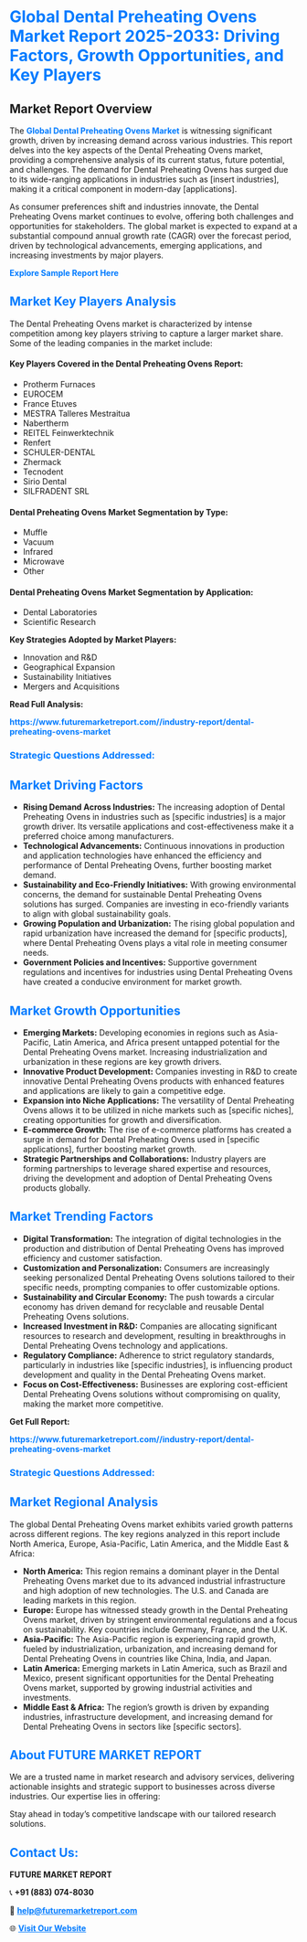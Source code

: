 <h1 style="color: #007BFF;">Global Dental Preheating Ovens Market Report 2025-2033: Driving Factors, Growth Opportunities, and Key Players</h1>

<section id="overview">
<h2>Market Report Overview</h2>
<p>The <a href="https://www.futuremarketreport.com//industry-report/dental-preheating-ovens-market" style="color: #007BFF; text-decoration: none;"><strong>Global Dental Preheating Ovens Market</strong></a> is witnessing significant growth, driven by increasing demand across various industries. This report delves into the key aspects of the Dental Preheating Ovens market, providing a comprehensive analysis of its current status, future potential, and challenges. The demand for Dental Preheating Ovens has surged due to its wide-ranging applications in industries such as [insert industries], making it a critical component in modern-day [applications].</p>
<p>As consumer preferences shift and industries innovate, the Dental Preheating Ovens market continues to evolve, offering both challenges and opportunities for stakeholders. The global market is expected to expand at a substantial compound annual growth rate (CAGR) over the forecast period, driven by technological advancements, emerging applications, and increasing investments by major players.</p>
</section>

<section id="overview">
<p><a href="https://www.futuremarketreport.com//request-sample/reportId=50105" style="color: #007BFF; text-decoration: none;"><strong>Explore Sample Report Here</strong></a></p>
</section>

<section id="key-players">
<h2 style="color: #007BFF;">Market Key Players Analysis</h2>
<p>The Dental Preheating Ovens market is characterized by intense competition among key players striving to capture a larger market share. Some of the leading companies in the market include:</p>
<h4>Key Players Covered in the Dental Preheating Ovens Report:</h4>
<ul><li>Protherm Furnaces</li><li>EUROCEM</li><li>France Etuves</li><li>MESTRA Talleres Mestraitua</li><li>Nabertherm</li><li>REITEL Feinwerktechnik</li><li>Renfert</li><li>SCHULER-DENTAL</li><li>Zhermack</li><li>Tecnodent</li><li>Sirio Dental</li><li>SILFRADENT SRL</li></ul>
<h4>Dental Preheating Ovens Market Segmentation by Type:</h4>
<ul><li>Muffle</li><li>Vacuum</li><li>Infrared</li><li>Microwave</li><li>Other</li></ul>

<h4>Dental Preheating Ovens Market Segmentation by Application:</h4>
<ul><li>Dental Laboratories</li><li>Scientific Research</li></ul>
<p><strong>Key Strategies Adopted by Market Players:</strong></p>
<ul>
<li>Innovation and R&D</li>
<li>Geographical Expansion</li>
<li>Sustainability Initiatives</li>
<li>Mergers and Acquisitions</li>
</ul>
</section>

<section>
<p><strong>Read Full Analysis: </strong></p><a href="https://www.futuremarketreport.com//industry-report/dental-preheating-ovens-market" style="color: #007BFF; text-decoration: none;"><strong>https://www.futuremarketreport.com//industry-report/dental-preheating-ovens-market</strong></a>
<h3 style="color: #007BFF;">Strategic Questions Addressed:</h3>
</section>

<section id="driving-factors">
<h2 style="color: #007BFF;">Market Driving Factors</h2>
<ul>
<li><strong>Rising Demand Across Industries:</strong> The increasing adoption of Dental Preheating Ovens in industries such as [specific industries] is a major growth driver. Its versatile applications and cost-effectiveness make it a preferred choice among manufacturers.</li>
<li><strong>Technological Advancements:</strong> Continuous innovations in production and application technologies have enhanced the efficiency and performance of Dental Preheating Ovens, further boosting market demand.</li>
<li><strong>Sustainability and Eco-Friendly Initiatives:</strong> With growing environmental concerns, the demand for sustainable Dental Preheating Ovens solutions has surged. Companies are investing in eco-friendly variants to align with global sustainability goals.</li>
<li><strong>Growing Population and Urbanization:</strong> The rising global population and rapid urbanization have increased the demand for [specific products], where Dental Preheating Ovens plays a vital role in meeting consumer needs.</li>
<li><strong>Government Policies and Incentives:</strong> Supportive government regulations and incentives for industries using Dental Preheating Ovens have created a conducive environment for market growth.</li>
</ul>
</section>

<section id="growth-opportunities">
<h2 style="color: #007BFF;">Market Growth Opportunities</h2>
<ul>
<li><strong>Emerging Markets:</strong> Developing economies in regions such as Asia-Pacific, Latin America, and Africa present untapped potential for the Dental Preheating Ovens market. Increasing industrialization and urbanization in these regions are key growth drivers.</li>
<li><strong>Innovative Product Development:</strong> Companies investing in R&D to create innovative Dental Preheating Ovens products with enhanced features and applications are likely to gain a competitive edge.</li>
<li><strong>Expansion into Niche Applications:</strong> The versatility of Dental Preheating Ovens allows it to be utilized in niche markets such as [specific niches], creating opportunities for growth and diversification.</li>
<li><strong>E-commerce Growth:</strong> The rise of e-commerce platforms has created a surge in demand for Dental Preheating Ovens used in [specific applications], further boosting market growth.</li>
<li><strong>Strategic Partnerships and Collaborations:</strong> Industry players are forming partnerships to leverage shared expertise and resources, driving the development and adoption of Dental Preheating Ovens products globally.</li>
</ul>
</section>

<section id="trending-factors">
<h2 style="color: #007BFF;">Market Trending Factors</h2>
<ul>
<li><strong>Digital Transformation:</strong> The integration of digital technologies in the production and distribution of Dental Preheating Ovens has improved efficiency and customer satisfaction.</li>
<li><strong>Customization and Personalization:</strong> Consumers are increasingly seeking personalized Dental Preheating Ovens solutions tailored to their specific needs, prompting companies to offer customizable options.</li>
<li><strong>Sustainability and Circular Economy:</strong> The push towards a circular economy has driven demand for recyclable and reusable Dental Preheating Ovens solutions.</li>
<li><strong>Increased Investment in R&D:</strong> Companies are allocating significant resources to research and development, resulting in breakthroughs in Dental Preheating Ovens technology and applications.</li>
<li><strong>Regulatory Compliance:</strong> Adherence to strict regulatory standards, particularly in industries like [specific industries], is influencing product development and quality in the Dental Preheating Ovens market.</li>
<li><strong>Focus on Cost-Effectiveness:</strong> Businesses are exploring cost-efficient Dental Preheating Ovens solutions without compromising on quality, making the market more competitive.</li>
</ul>
</section>

<section>
<p><strong>Get Full Report: </strong></p><a href="https://www.futuremarketreport.com//industry-report/dental-preheating-ovens-market" style="color: #007BFF; text-decoration: none;"><strong>https://www.futuremarketreport.com//industry-report/dental-preheating-ovens-market</strong></a>
<h3 style="color: #007BFF;">Strategic Questions Addressed:</h3>
</section>


<section id="regional-analysis">
<h2 style="color: #007BFF;">Market Regional Analysis</h2>
<p>The global Dental Preheating Ovens market exhibits varied growth patterns across different regions. The key regions analyzed in this report include North America, Europe, Asia-Pacific, Latin America, and the Middle East & Africa:</p>
<ul>
<li><strong>North America:</strong> This region remains a dominant player in the Dental Preheating Ovens market due to its advanced industrial infrastructure and high adoption of new technologies. The U.S. and Canada are leading markets in this region.</li>
<li><strong>Europe:</strong> Europe has witnessed steady growth in the Dental Preheating Ovens market, driven by stringent environmental regulations and a focus on sustainability. Key countries include Germany, France, and the U.K.</li>
<li><strong>Asia-Pacific:</strong> The Asia-Pacific region is experiencing rapid growth, fueled by industrialization, urbanization, and increasing demand for Dental Preheating Ovens in countries like China, India, and Japan.</li>
<li><strong>Latin America:</strong> Emerging markets in Latin America, such as Brazil and Mexico, present significant opportunities for the Dental Preheating Ovens market, supported by growing industrial activities and investments.</li>
<li><strong>Middle East & Africa:</strong> The region’s growth is driven by expanding industries, infrastructure development, and increasing demand for Dental Preheating Ovens in sectors like [specific sectors].</li>
</ul>
</section>

<footer>
<h2 style="color: #007BFF;">About FUTURE MARKET REPORT</h2>
<p>We are a trusted name in market research and advisory services, delivering actionable insights and strategic support to businesses across diverse industries. Our expertise lies in offering:</p>

<p>Stay ahead in today’s competitive landscape with our tailored research solutions.</p>

<h2 style="color: #007BFF;">Contact Us:</h2>
<p><strong>FUTURE MARKET REPORT</strong></p>
<p>📞 <strong>+91 (883) 074-8030</strong></p>
<p>📧 <strong><a href="mailto:help@futuremarketreport.com" style="color: #007BFF;">help@futuremarketreport.com</a></strong></p>
<p>🌐 <strong><a href="https://www.futuremarketreport.com/" style="color: #007BFF;">Visit Our Website</a></strong></p>
</footer>